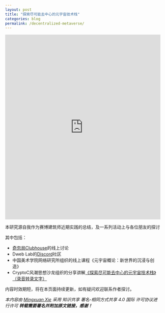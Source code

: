 ```yaml
---
layout: post
title: "探索尽可能去中心的元宇宙技术栈"
categories: blog
permalink: /decentralized-metaverse/
---
```

<iframe style="border: 1px solid rgba(0, 0, 0, 0.1);" width="100%" height="600" src="https://www.figma.com/embed?embed_host=share&url=https%3A%2F%2Fwww.figma.com%2Ffile%2FiqiH7CGwABdzm6LvevQhLe%2F%25E5%25B0%25BD%25E5%258F%25AF%25E8%2583%25BD%25E5%258E%25BB%25E4%25B8%25AD%25E5%25BF%2583%25E7%259A%2584%25E5%2585%2583%25E5%25AE%2587%25E5%25AE%2599%25E6%258A%2580%25E6%259C%25AF%25E6%25A0%2588%25E6%25B5%2585%25E6%259E%2590%3Fnode-id%3D0%253A1" allowfullscreen></iframe>

本研究源自我作为赛博建筑师近期实践的总结，及一系列活动上与各位朋友的探讨

其中包括：  
- [奇忽局Clubhouse](https://www.clubhouse.com/club/%E5%A5%87%E5%BF%BD%E5%B1%80Club)的线上讨论  
- Dweb Lab的[Discord](https://discord.gg/qyNmXghtQW)社区  
- 中国美术学院网络研究所组织的线上课程《元宇宙概论：新世界的沉浸与创造》   
- CryptoC风潮思想沙龙组织的分享讲解[《探索尽可能去中心的元宇宙技术栈》（录音转录文字）](https://mp.weixin.qq.com/s/hWmqI8Q6c28b7tCRWldDvg)

内容时效期短，将在本页面持续更新，如有疑问欢迎联系作者探讨。  

*本内容由 [Mingxuan Xie](http://mingxuan.fun) 采用 知识共享 署名-相同方式共享 4.0 国际 许可协议进行许可 **转载需要署名并附加原文链接，感谢！***